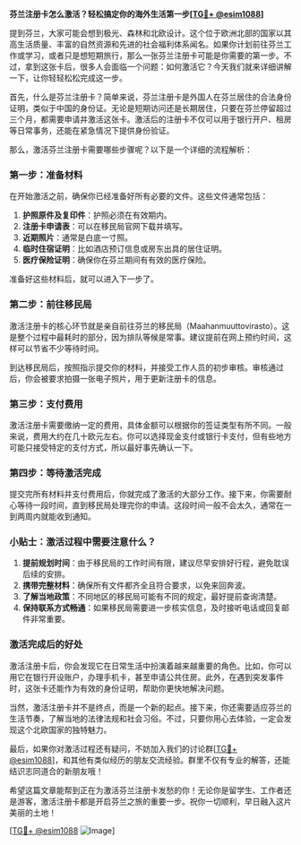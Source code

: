 **芬兰注册卡怎么激活？轻松搞定你的海外生活第一步[[TG💪+ @esim1088](https://t.me/s/esim1088)]**

提到芬兰，大家可能会想到极光、森林和北欧设计。这个位于欧洲北部的国家以其高生活质量、丰富的自然资源和先进的社会福利体系闻名。如果你计划前往芬兰工作或学习，或者只是想短期旅行，那么一张芬兰注册卡可能是你需要的第一步。不过，拿到这张卡后，很多人会面临一个问题：如何激活它？今天我们就来详细讲解一下，让你轻轻松松完成这一步。

首先，什么是芬兰注册卡？简单来说，芬兰注册卡是外国人在芬兰居住的合法身份证明，类似于中国的身份证。无论是短期访问还是长期居住，只要在芬兰停留超过三个月，都需要申请并激活这张卡。激活后的注册卡不仅可以用于银行开户、租房等日常事务，还能在紧急情况下提供身份验证。

那么，激活芬兰注册卡需要哪些步骤呢？以下是一个详细的流程解析：

### 第一步：准备材料

在开始激活之前，确保你已经准备好所有必要的文件。这些文件通常包括：
1. **护照原件及复印件**：护照必须在有效期内。
2. **注册卡申请表**：可以在移民局官网下载并填写。
3. **近期照片**：通常是白底一寸照。
4. **临时住宿证明**：比如酒店预订信息或房东出具的居住证明。
5. **医疗保险证明**：确保你在芬兰期间有有效的医疗保险。

准备好这些材料后，就可以进入下一步了。

### 第二步：前往移民局

激活注册卡的核心环节就是亲自前往芬兰的移民局（Maahanmuuttovirasto）。这是整个过程中最耗时的部分，因为排队等候是常事。建议提前在网上预约时间，这样可以节省不少等待时间。

到达移民局后，按照指示提交你的材料，并接受工作人员的初步审核。审核通过后，你会被要求拍摄一张电子照片，用于更新注册卡的信息。

### 第三步：支付费用

激活注册卡需要缴纳一定的费用，具体金额可以根据你的签证类型有所不同。一般来说，费用大约在几十欧元左右。你可以选择现金支付或银行卡支付，但有些地方可能只接受特定的支付方式，所以最好事先确认一下。

### 第四步：等待激活完成

提交完所有材料并支付费用后，你就完成了激活的大部分工作。接下来，你需要耐心等待一段时间，直到移民局处理完你的申请。这段时间一般不会太久，通常在一到两周内就能收到通知。

### 小贴士：激活过程中需要注意什么？

1. **提前规划时间**：由于移民局的工作时间有限，建议尽早安排好行程，避免耽误后续的安排。
2. **携带完整材料**：确保所有文件都齐全且符合要求，以免来回奔波。
3. **了解当地政策**：不同地区的移民局可能有不同的规定，最好提前查询清楚。
4. **保持联系方式畅通**：如果移民局需要进一步核实信息，及时接听电话或回复邮件非常重要。

### 激活完成后的好处

激活注册卡后，你会发现它在日常生活中扮演着越来越重要的角色。比如，你可以用它在银行开设账户，办理手机卡，甚至申请公共住房。此外，在遇到突发事件时，这张卡还能作为有效的身份证明，帮助你更快地解决问题。

当然，激活注册卡并不是终点，而是一个新的起点。接下来，你还需要适应芬兰的生活节奏，了解当地的法律法规和社会习俗。不过，只要你用心去体验，一定会发现这个北欧国家的独特魅力。

最后，如果你对激活过程还有疑问，不妨加入我们的讨论群[[TG💪+ @esim1088](https://t.me/s/esim1088)]，和其他有类似经历的朋友交流经验。群里不仅有专业的解答，还能结识志同道合的新朋友哦！

希望这篇文章能帮到正在为激活芬兰注册卡发愁的你！无论你是留学生、工作者还是游客，激活注册卡都是开启芬兰之旅的重要一步。祝你一切顺利，早日融入这片美丽的土地！

[[TG💪+ @esim1088](https://t.me/s/esim1088) ![Image](https://i.postimg.cc/4NQfJmqS/Snipaste-2025-05-13-00-14-12.png)]